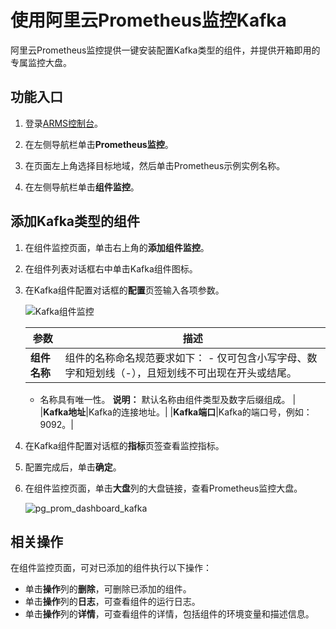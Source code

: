 # 使用阿里云Prometheus监控Kafka

阿里云Prometheus监控提供一键安装配置Kafka类型的组件，并提供开箱即用的专属监控大盘。

## 功能入口

1.  登录[ARMS控制台](https://arms.console.aliyun.com/#/home)。

2.  在左侧导航栏单击**Prometheus监控**。

3.  在页面左上角选择目标地域，然后单击Prometheus示例实例名称。

4.  在左侧导航栏单击**组件监控**。


## 添加Kafka类型的组件

1.  在组件监控页面，单击右上角的**添加组件监控**。

2.  在组件列表对话框右中单击Kafka组件图标。

3.  在Kafka组件配置对话框的**配置**页签输入各项参数。

    ![Kafka组件监控](https://static-aliyun-doc.oss-accelerate.aliyuncs.com/assets/img/zh-CN/1286416261/p293827.png)

    |参数|描述|
    |--|--|
    |**组件名称**|组件的名称命名规范要求如下：    -   仅可包含小写字母、数字和短划线（-），且短划线不可出现在开头或结尾。
    -   名称具有唯一性。
**说明：** 默认名称由组件类型及数字后缀组成。 |
    |**Kafka地址**|Kafka的连接地址。|
    |**Kafka端口**|Kafka的端口号，例如：9092。|

4.  在Kafka组件配置对话框的**指标**页签查看监控指标。

5.  配置完成后，单击**确定**。

6.  在组件监控页面，单击**大盘**列的大盘链接，查看Prometheus监控大盘。

    ![pg_prom_dashboard_kafka](https://static-aliyun-doc.oss-accelerate.aliyuncs.com/assets/img/zh-CN/2284298951/p97643.png)


## 相关操作

在组件监控页面，可对已添加的组件执行以下操作：

-   单击**操作**列的**删除**，可删除已添加的组件。
-   单击**操作**列的**日志**，可查看组件的运行日志。
-   单击**操作**列的**详情**，可查看组件的详情，包括组件的环境变量和描述信息。

